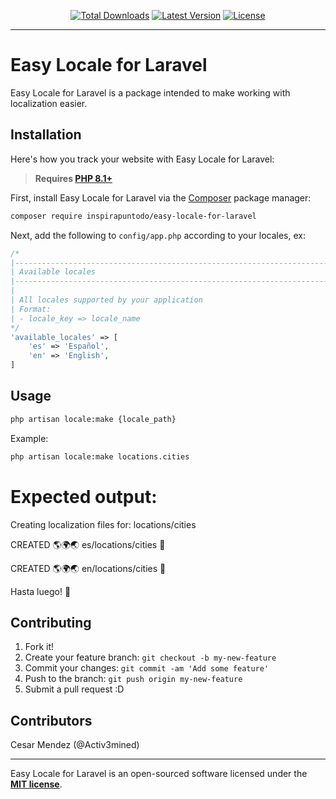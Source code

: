 <p align="center">
    <p align="center">
        <a href="https://packagist.org/packages/inspirapuntodo/easy-locale-for-laravel"><img alt="Total Downloads" src="https://img.shields.io/packagist/dt/inspirapuntodo/easy-locale-for-laravel"></a>
        <a href="https://packagist.org/packages/inspirapuntodo/easy-locale-for-laravel"><img alt="Latest Version" src="https://img.shields.io/packagist/v/inspirapuntodo/easy-locale-for-laravel"></a>
        <a href="https://packagist.org/packages/inspirapuntodo/easy-locale-for-laravel"><img alt="License" src="https://img.shields.io/github/license/inspirapuntodo/easy-locale-for-laravel"></a>
    </p>
</p>

------
# Easy Locale for Laravel
 
Easy Locale for Laravel is a package intended to make working with localization easier.

## Installation
 
Here's how you track your website with Easy Locale for Laravel:

> **Requires [PHP 8.1+](https://php.net/releases/)**

First, install Easy Locale for Laravel via the [Composer](https://getcomposer.org/) package manager:

```bash
composer require inspirapuntodo/easy-locale-for-laravel
```

Next, add the following to `config/app.php` according to your locales, ex:

```php
/*
|--------------------------------------------------------------------------
| Available locales
|--------------------------------------------------------------------------
|
| All locales supported by your application
| Format:
| - locale_key => locale_name
*/
'available_locales' => [
    'es' => 'Español',
    'en' => 'English',
]
```

## Usage
 
```bash
php artisan locale:make {locale_path}
```

Example:
```bash
php artisan locale:make locations.cities
```

# Expected output:
Creating localization files for: locations/cities

 CREATED 🌎🌍🌏 es/locations/cities 🎉

 CREATED 🌎🌍🌏 en/locations/cities 🎉

Hasta luego! 👋


## Contributing
 
1. Fork it!
2. Create your feature branch: `git checkout -b my-new-feature`
3. Commit your changes: `git commit -am 'Add some feature'`
4. Push to the branch: `git push origin my-new-feature`
5. Submit a pull request :D
 
## Contributors
 
Cesar Mendez (@Activ3mined) 

---

Easy Locale for Laravel is an open-sourced software licensed under the **[MIT license](https://opensource.org/licenses/MIT)**.